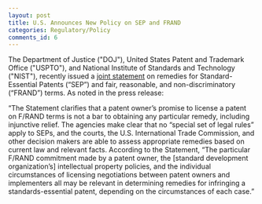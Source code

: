 ```yaml
---
layout: post
title: U.S. Announces New Policy on SEP and FRAND
categories: Regulatory/Policy
comments_id: 6
---
```


The Department of Justice ("DOJ"), United States Patent and Trademark Office ("USPTO"), and National Institute of Standards and Technology ("NIST"), recently issued a [joint statement](https://www.justice.gov/opa/pr/department-justice-united-states-patent-and-trademark-office-and-national-institute-standards) on remedies for Standard-Essential Patents (“SEP”) and fair, reasonable, and non-discriminatory (“FRAND”) terms.  As noted in the press release:

“The Statement clarifies that a patent owner’s promise to license a patent on F/RAND terms is not a bar to obtaining any particular remedy, including injunctive relief.  The agencies make clear that no “special set of legal rules” apply to SEPs, and the courts, the U.S. International Trade Commission, and other decision makers are able to assess appropriate remedies based on current law and relevant facts.  According to the Statement, “The particular F/RAND commitment made by a patent owner, the [standard development organization’s] intellectual property policies, and the individual circumstances of licensing negotiations between patent owners and implementers all may be relevant in determining remedies for infringing a standards-essential patent, depending on the circumstances of each case.”
